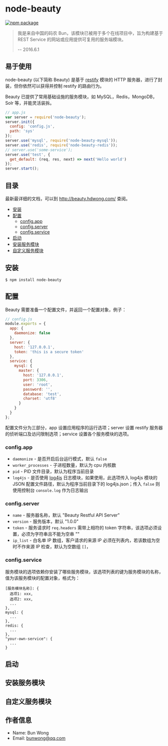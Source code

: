 # node-beauty

[![npm package](https://nodei.co/npm/node-beauty.png?downloads=true&downloadRank=true&stars=true)](https://nodei.co/npm/node-beauty/)

> 我是来自中国的码农 Bun，该模块已被用于多个在线项目中，旨为构建基于 REST Service 的网站或应用提供可复用的服务端模块。
>
> -- 2016.6.1

## 易于使用

node-beauty (以下简称 Beauty) 是基于 [restify](https://www.npmjs.com/package/restify) 模块的 HTTP 服务器，进行了封装，但你依然可以获得并控制 restify 的路由行为。

Beauty 已提供了常用基础设施的服务模块，如 MySQL，Redis，MongoDB，Solr 等，并能灵活装拆。

```js
// app.js
var server = require('node-beauty');
server.init({
  config: 'config.js',
  path: 'sys'
});
server.use('mysql', require('node-beauty-mysql'));
server.use('redis', require('node-beauty-redis'));
// server.use('some-service');
server.use('test', {
  get_default: (req, res, next) => next('Hello world')
});
server.start();
```

## 目录

最新最详细的文档，可以到 http://beauty.hdwong.com/ 查阅。

- [安装](#安装)
- [配置](#配置)
  - [config.app](#config.app)
  - [config.server](#config.server)
  - [config.service](#config.service)
- [启动](#启动)
- [安装服务模块](#安装服务模块)
- [自定义服务模块](#自定义服务模块)

## 安装

    $ npm install node-beauty

## 配置

Beauty 需要准备一个配置文件，并返回一个配置对象，例子：

```js
// config.js
module.exports = {
  app: {
    daemonize: false
  },
  server: {
    host: '127.0.0.1',
    token: 'this is a secure token'
  },
  service: {
    mysql: {
      master: {
        host: '127.0.0.1',
        port: 3306,
        user: 'root',
        password: '',
        database: 'test',
        charset: 'utf8'
      }
    }
  }
};
```
配置文件分为三部分，app 设置应用程序的运行选项；server 设置 restify 服务器的侦听端口及访问限制选项；service 设置各个服务模块的选项。

### config.app

- `daemonize` - 是否开启后台运行模式，默认 `false`
- `worker_processes` - 子进程数量，默认为 cpu 内核数
- `pid` - PID 文件目录，默认为程序当前目录
- `log4js` - 是否使用 [log4js](https://www.npmjs.com/package/log4js) 日志模块，如果使用，此选项传入 log4js 模块的 JSON 配置文件路径，默认为程序当前目录下的 log4js.json；传入 `false` 则使用控制台 `console.log` 作为日志输出

### config.server

- `name` - 服务器名称，默认 "Beauty Restful API Server"
- `version` - 服务版本，默认 "1.0.0"
- `token` - 服务请求时 `req.headers` 需带上相符的 token 字符串，该选项必须设置，必须为字符串且不能为空串 ""
- `ip_list` - 白名单 IP 数组，客户请求的来源 IP 必须在列表内，若该数组为空时不作来源 IP 检查，默认为空数组 `[]`，

### config.service

服务模块的选项依赖你安装了哪些服务模块，该选项列表的键为服务模块的名称，值为该服务模块的配置对象，格式为：

```
[服务模块名称]: {
  选项1: xxx,
  选项2: xxx,
  ...
},
mysql: {
  ...
},
redis: {
  ...
},
"your-own-service": {
  ...
}
```

## 启动

## 安装服务模块

## 自定义服务模块

## 作者信息
* Name: Bun Wong
* Email: bunwong@qq.com

